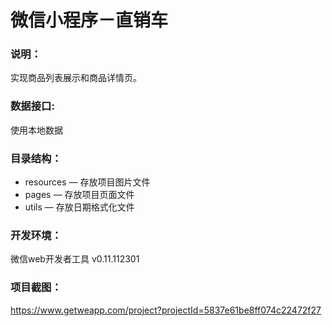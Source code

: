 # 微信小程序－直销车

### 说明：

实现商品列表展示和商品详情页。

### 数据接口:

使用本地数据

### 目录结构：

- resources — 存放项目图片文件
- pages — 存放项目页面文件
- utils — 存放日期格式化文件

### 开发环境：

微信web开发者工具 v0.11.112301

### 项目截图：

https://www.getweapp.com/project?projectId=5837e61be8ff074c22472f27